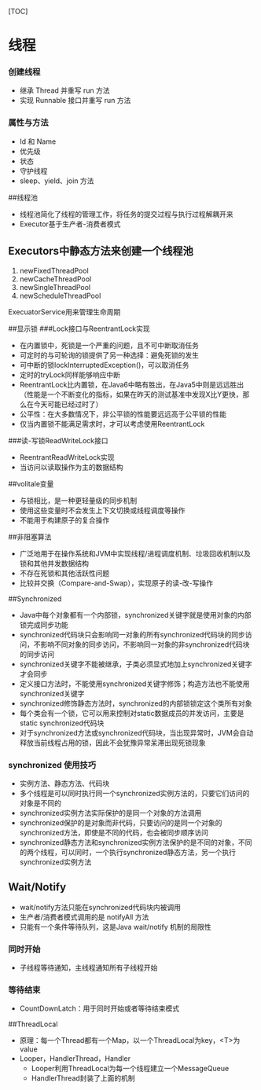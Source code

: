 [TOC]

# 线程

### 创建线程

- 继承 Thread 并重写 run 方法
- 实现 Runnable 接口并重写 run 方法

### 属性与方法

- Id 和 Name
- 优先级
- 状态
- 守护线程
- sleep、yield、join 方法

##线程池

* 线程池简化了线程的管理工作，将任务的提交过程与执行过程解耦开来
* Executor基于生产者-消费者模式

## Executors中静态方法来创建一个线程池
1. newFixedThreadPool
2. newCacheThreadPool
3. newSingleThreadPool
4. newScheduleThreadPool

ExecuatorService用来管理生命周期

##显示锁
###Lock接口与ReentrantLock实现
* 在内置锁中，死锁是一个严重的问题，且不可中断取消任务
* 可定时的与可轮询的锁提供了另一种选择：避免死锁的发生
* 可中断的锁lockInterruptedException()，可以取消任务
* 定时的tryLock同样能够响应中断
* ReentrantLock比内置锁，在Java6中略有胜出，在Java5中则是远远胜出（性能是一个不断变化的指标，如果在昨天的测试基准中发现X比Y更快，那么在今天可能已经过时了）
* 公平性：在大多数情况下，非公平锁的性能要远远高于公平锁的性能
* 仅当内置锁不能满足需求时，才可以考虑使用ReentrantLock

###读-写锁ReadWriteLock接口
* ReentrantReadWriteLock实现
* 当访问以读取操作为主的数据结构

##volitale变量
* 与锁相比，是一种更轻量级的同步机制
* 使用这些变量时不会发生上下文切换或线程调度等操作
* 不能用于构建原子的复合操作

##非阻塞算法
* 广泛地用于在操作系统和JVM中实现线程/进程调度机制、垃圾回收机制以及锁和其他并发数据结构
* 不存在死锁和其他活跃性问题
* 比较并交换（Compare-and-Swap），实现原子的读-改-写操作


##Synchronized
* Java中每个对象都有一个内部锁，synchronized关键字就是使用对象的内部锁完成同步功能
* synchronized代码块只会影响同一对象的所有synchronized代码块的同步访问，不影响不同对象的同步访问，不影响同一对象的非synchronized代码块的同步访问
* synchronized关键字不能被继承，子类必须显式地加上synchronized关键字才会同步
* 定义接口方法时，不能使用synchronized关键字修饰；构造方法也不能使用synchronized关键字
* synchronized修饰静态方法时，synchronized的内部锁锁定这个类所有对象
* 每个类会有一个锁，它可以用来控制对static数据成员的并发访问，主要是static synchronized代码块
* 对于synchronized方法或synchronized代码块，当出现异常时，JVM会自动释放当前线程占用的锁，因此不会犹豫异常呆滞出现死锁现象

### synchronized 使用技巧

- 实例方法、静态方法、代码块
- 多个线程是可以同时执行同一个synchronized实例方法的，只要它们访问的对象是不同的
- synchronized实例方法实际保护的是同一个对象的方法调用
- synchronized保护的是对象而非代码，只要访问的是同一个对象的synchronized方法，即使是不同的代码，也会被同步顺序访问
- synchronized静态方法和synchronized实例方法保护的是不同的对象，不同的两个线程，可以同时，一个执行synchronized静态方法，另一个执行synchronized实例方法

## Wait/Notify

- wait/notify方法只能在synchronized代码块内被调用
- 生产者/消费者模式调用的是 notifyAll 方法
- 只能有一个条件等待队列，这是Java wait/notify 机制的局限性

### 同时开始

- 子线程等待通知，主线程通知所有子线程开始

### 等待结束

- CountDownLatch：用于同时开始或者等待结束模式

##ThreadLocal
* 原理：每一个Thread都有一个Map，以一个ThreadLocal为key，\<T\>为value
* Looper，HandlerThread，Handler
    * Looper利用ThreadLocal为每一个线程建立一个MessageQueue
    * HandlerThread封装了上面的机制
